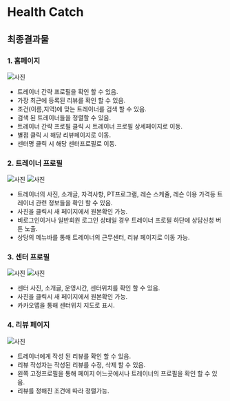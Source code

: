 # Health Catch
 
## 최종결과물
### 1. 홈페이지
![사진](https://github.com/myeonghyeonjo/footballgame/assets/82160709/77f4302d-6e1f-4277-9415-403b0856f0fa)
- 트레이너 간략 프로필을 확인 할 수 있음.
- 가장 최근에 등록된 리뷰를 확인 할 수 있음.
- 조건(이름,지역)에 맞는 트레이너를 검색 할 수 있음.
- 검색 된 트레이너들을 정렬할 수 있음.
- 트레이너 간략 프로필 클릭 시 트레이너 프로필 상세페이지로 이동.
- 별점 클릭 시 해당 리뷰페이지로 이동.
- 센터명 클릭 시 해당 센터프로필로 이동.

### 2. 트레이너 프로필
![사진](https://github.com/myeonghyeonjo/footballgame/assets/82160709/631ebb12-7836-4f78-883c-9d4870e9365a)
![사진](https://github.com/myeonghyeonjo/footballgame/assets/82160709/d6a5cb4d-61d3-41e8-8561-8990ef35a9cd)
- 트레이너의 사진, 소개글, 자격사항, PT프로그램, 레슨 스케쥴, 레슨 이용 가격등 트레이너 관련 정보들을 확인 할 수 있음.
- 사진을 클릭시 새 페이지에서 원본확인 가능.
- 비로그인이거나 일반회원 로그인 상태일 경우 트레이너 프로필 하단에 상담신청 버튼 노출.
- 상당의 메뉴바를 통해 트레이너의 근무센터, 리뷰 페이지로 이동 가능.

### 3. 센터 프로필
![사진](https://github.com/myeonghyeonjo/footballgame/assets/82160709/39135621-4c40-4e47-becb-b7682eccd19e)
![사진](https://github.com/myeonghyeonjo/footballgame/assets/82160709/57303a17-5c9d-4839-9e11-c94e32f7d6e3)
- 센터 사진, 소개글, 운영시간, 센터위치를 확인 할 수 있음.
- 사진을 클릭시 새 페이지에서 원본확인 가능.
- 카카오맵을 통해 센터위치 지도로 표시.

### 4. 리뷰 페이지
![사진](https://github.com/myeonghyeonjo/footballgame/assets/82160709/f109e02a-0959-4b4e-bbe5-67790c1da1be)
- 트레이너에게 작성 된 리뷰를 확인 할 수 있음.
- 리뷰 작성자는 작성된 리뷰를 수정, 삭제 할 수 있음.
- 왼쪽 고정프로필을 통해 페이지 어느곳에서나 트레이너의 프로필을 확인 할 수 있음.
- 리뷰를 정해진 조건에 따라 정렬가능.

